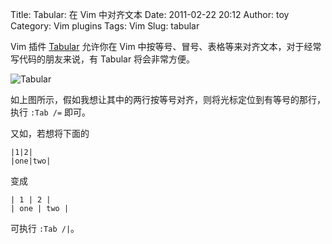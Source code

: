 Title: Tabular: 在 Vim 中对齐文本
Date: 2011-02-22 20:12
Author: toy
Category: Vim plugins
Tags: Vim
Slug: tabular

Vim 插件 [Tabular](https://github.com/godlygeek/tabular) 允许你在 Vim 中按等号、冒号、表格等来对齐文本，对于经常写代码的朋友来说，有 Tabular 将会非常方便。

<!-- PELICAN_END_SUMMARY -->

![Tabular](http://linuxtoy.org/img/2011/02/tabular.png)

如上图所示，假如我想让其中的两行按等号对齐，则将光标定位到有等号的那行，执行 `:Tab /=` 即可。

又如，若想将下面的

```
|1|2|  
|one|two|
```

变成

```
| 1 | 2 |  
| one | two |
```

可执行 `:Tab /|`。
